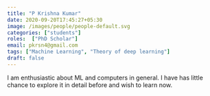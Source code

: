 ```yaml
---
title: "P Krishna Kumar"
date: 2020-09-20T17:45:27+05:30
image: /images/people/people-default.svg
categories: ["students"]
roles:  ["PhD Scholar"]
email: pkrsn4@gmail.com
tags: ["Machine Learning", "Theory of deep learning"]
draft: false
---
```


I am enthusiastic about ML and computers in general. I have has little chance to explore it in detail before and wish to learn now.